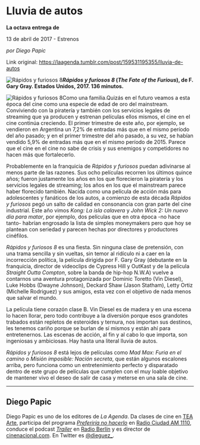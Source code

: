 # Lluvia de autos

**La octava entrega de**

13 de abril de 2017 - Estrenos

_por Diego Papic_

Link original: https://laagenda.tumblr.com/post/159531195355/lluvia-de-autos

![Rápidos y furiosos 8](https://64.media.tumblr.com/22f1332369eefea1402a7556cbe610c5/tumblr_inline_pk0s1uqFxt1t6q87u_500.jpg)***Rápidos y furiosos 8* (*The Fate of the Furious*), de F. Gary Gray. Estados Unidos, 2017. 136 minutos.**

![Rápidos y furiosos 8](https://64.media.tumblr.com/22f1332369eefea1402a7556cbe610c5/tumblr_inline_pk0s1uqFxt1t6q87u_500.jpg)Como una familia.Quizás en el futuro veamos a esta época del cine como una especie de edad de oro del mainstream. Conviviendo con la piratería y también con los servicios legales de streaming que ya producen y estrenan películas ellos mismos, el cine en el cine continúa creciendo. El primer trimestre de este año, por ejemplo, se vendieron en Argentina un 7,2% de entradas más que en el mismo período del año pasado; y en el primer trimestre del año pasado, a su vez, se habían vendido 5,9% de entradas más que en el mismo período de 2015. Parece que el cine en el cine no sabe de crisis y sus enemigos y competidores no hacen más que fortalecerlo.

Probablemente en la franquicia de *Rápidos y furiosos* puedan adivinarse al menos parte de las razones. Sus ocho películas recorren los últimos quince años; fueron justamente los años en los que florecieron la piratería y los servicios legales de streaming; los años en los que el mainstream parece haber florecido también. Nacida como una película de acción más para adolescentes y fanáticos de los autos, a comienzo de esta década *Rápidos y furiosos* pegó un salto de calidad en consonancia con gran parte del cine industrial. Este año vimos *Kong: La isla calavera* y *John Wick 2: Un nuevo día para matar*, por ejemplo, dos películas que en otra época -no hace tanto- habrían engrosado la lista de simples moneymakers pero que hoy se plantean con seriedad y parecen hechas por directores y productores cinéfilos.

*Rápidos y furiosos 8* es una fiesta. Sin ninguna clase de pretensión, con una trama sencilla y sin vueltas, sin temor al ridículo ni a caer en la incorrección política, la película dirigida por F. Gary Gray (debutante en la franquicia, director de videoclips de Cypress Hill y OutKast y de la película *Straight Outta Compton*, sobre la banda de hip-hop N.W.A) vuelve a contarnos una aventura protagonizada por Dominic Toretto (Vin Diesel), Luke Hobbs (Dwayne Johnson), Deckard Shaw (Jason Statham), Letty Ortiz (Michelle Rodriguez) y sus amigos, esta vez con el objetivo de nada menos que salvar el mundo.

La película tiene corazón clase B. Vin Diesel es de madera y en una escena lo hacen llorar, pero todo contribuye a la diversión porque esos grandotes trabados están repletos de esteroides y ternura, nos importan sus destinos, les tenemos cariño porque se burlan de sí mismos y están ahí para entretenernos. Las escenas de acción, al fin y al cabo lo que importa, son ingeniosas y ambiciosas. Hay hasta una literal lluvia de autos.

*Rápidos y furiosos 8* está lejos de películas como *Mad Max: Furia en el camino* o *Misión imposible: Nación secreta*, que están algunos escalones arriba, pero funciona como un entretenimiento perfecto y disparatado dentro de este grupo de películas que cumplen con el muy loable objetivo de mantener vivo el deseo de salir de casa y meterse en una sala de cine.

  




---

 Diego Papic
------------

 Diego Papic es uno de los editores de *La Agenda*. Da clases de cine en [TEA Arte](http://tea-arte.com.ar/), participa del programa *[Preferiría no hacerlo](http://preferiria-no-hacerlo.tumblr.com/)* en [Radio Ciudad AM 1110](http://www.buenosaires.gob.ar/radiociudad), conduce el podcast *[Trailer](http://www.radioberlin.com.ar/programas/trailer)* en [Radio Berlín](http://www.radioberlin.com.ar/) y es director de [cinenacional.com](http://www.cinenacional.com/). En Twitter es [@dieguez\_](https://twitter.com/dieguez_). 

